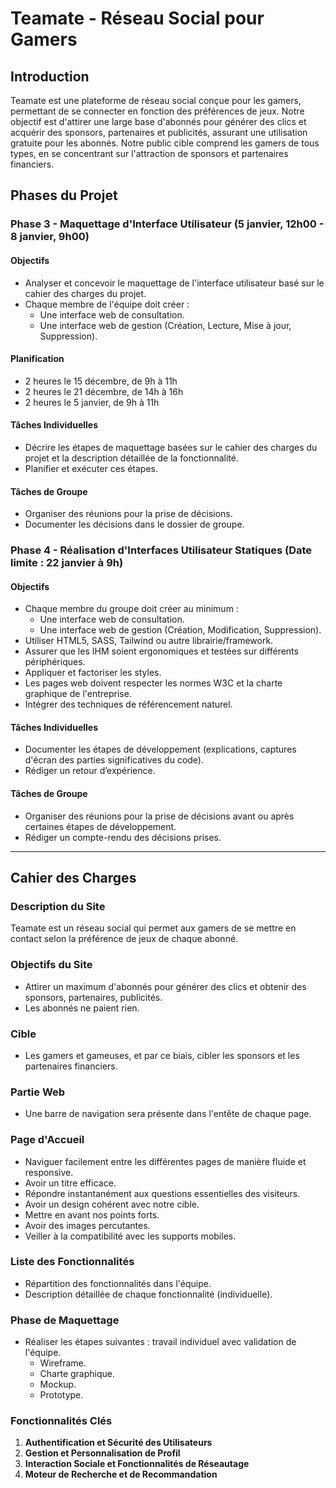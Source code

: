 # Teamate - Réseau Social pour Gamers

## Introduction

Teamate est une plateforme de réseau social conçue pour les gamers, permettant de se connecter en fonction des préférences de jeux. Notre objectif est d'attirer une large base d'abonnés pour générer des clics et acquérir des sponsors, partenaires et publicités, assurant une utilisation gratuite pour les abonnés. Notre public cible comprend les gamers de tous types, en se concentrant sur l'attraction de sponsors et partenaires financiers.

## Phases du Projet

### Phase 3 - Maquettage d'Interface Utilisateur (5 janvier, 12h00 - 8 janvier, 9h00)

#### Objectifs
- Analyser et concevoir le maquettage de l'interface utilisateur basé sur le cahier des charges du projet.
- Chaque membre de l'équipe doit créer :
  - Une interface web de consultation.
  - Une interface web de gestion (Création, Lecture, Mise à jour, Suppression).

#### Planification
- 2 heures le 15 décembre, de 9h à 11h
- 2 heures le 21 décembre, de 14h à 16h
- 2 heures le 5 janvier, de 9h à 11h

#### Tâches Individuelles
- Décrire les étapes de maquettage basées sur le cahier des charges du projet et la description détaillée de la fonctionnalité.
- Planifier et exécuter ces étapes.

#### Tâches de Groupe
- Organiser des réunions pour la prise de décisions.
- Documenter les décisions dans le dossier de groupe.

### Phase 4 - Réalisation d'Interfaces Utilisateur Statiques (Date limite : 22 janvier à 9h)

#### Objectifs
- Chaque membre du groupe doit créer au minimum :
  - Une interface web de consultation.
  - Une interface web de gestion (Création, Modification, Suppression).
- Utiliser HTML5, SASS, Tailwind ou autre librairie/framework.
- Assurer que les IHM soient ergonomiques et testées sur différents périphériques.
- Appliquer et factoriser les styles.
- Les pages web doivent respecter les normes W3C et la charte graphique de l'entreprise.
- Intégrer des techniques de référencement naturel.

#### Tâches Individuelles
- Documenter les étapes de développement (explications, captures d'écran des parties significatives du code).
- Rédiger un retour d’expérience.

#### Tâches de Groupe
- Organiser des réunions pour la prise de décisions avant ou après certaines étapes de développement.
- Rédiger un compte-rendu des décisions prises.

---

## Cahier des Charges

### Description du Site

Teamate est un réseau social qui permet aux gamers de se mettre en contact selon la préférence de jeux de chaque abonné.

### Objectifs du Site

- Attirer un maximum d'abonnés pour générer des clics et obtenir des sponsors, partenaires, publicités.
- Les abonnés ne paient rien.

### Cible

- Les gamers et gameuses, et par ce biais, cibler les sponsors et les partenaires financiers.

### Partie Web

- Une barre de navigation sera présente dans l'entête de chaque page.

### Page d'Accueil

- Naviguer facilement entre les différentes pages de manière fluide et responsive.
- Avoir un titre efficace.
- Répondre instantanément aux questions essentielles des visiteurs.
- Avoir un design cohérent avec notre cible.
- Mettre en avant nos points forts.
- Avoir des images percutantes.
- Veiller à la compatibilité avec les supports mobiles.

### Liste des Fonctionnalités

- Répartition des fonctionnalités dans l'équipe.
- Description détaillée de chaque fonctionnalité (individuelle).

### Phase de Maquettage

- Réaliser les étapes suivantes : travail individuel avec validation de l'équipe.
  - Wireframe.
  - Charte graphique.
  - Mockup.
  - Prototype.

### Fonctionnalités Clés

1. **Authentification et Sécurité des Utilisateurs**  
2. **Gestion et Personnalisation de Profil** 
3. **Interaction Sociale et Fonctionnalités de Réseautage**
4. **Moteur de Recherche et de Recommandation**

